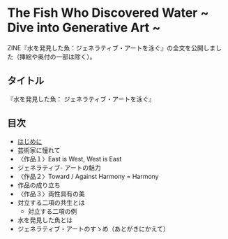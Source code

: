 # The Fish Who Discovered Water ~ Dive into Generative Art ~ 
ZINE『水を発見した魚：ジェネラティブ・アートを泳ぐ』の全文を公開しました（挿絵や奥付の一部は除く）。

## タイトル
『水を発見した魚： ジェネラティブ・アートを泳ぐ』

## 目次
- [はじめに](./main/はじめに.md)
- 芸術家に憧れて
- 〈作品１〉East is West, West is East
- ジェネラティブ- アートの魅力
- 〈作品２〉Toward / Against Harmony = Harmony
- 作品の成り立ち
- 〈作品３〉両性具有の美
- 対立する二項の共生とは
  - 対立する二項の例　
- 水を発見した魚とは
- ジェネラティブ・アートのすゝめ（あとがきにかえて）

